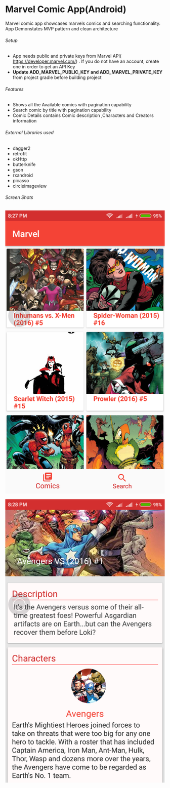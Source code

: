 # Marvel Comic App(Android)
 Marvel comic app showcases marvels comics and searching functionality. App Demonstates MVP pattern and clean architecture

###### Setup
-  App needs public and private keys from Marvel API( https://developer.marvel.com/) . If you do not have an account, create one in order to get an API Key
-  **Update ADD_MARVEL_PUBLIC_KEY and ADD_MARVEL_PRIVATE_KEY** from project gradle before building project

###### Features
- Shows all the Available comics with pagination capability
- Search comic by title with pagination capability
- Comic Details contains Comic description ,Characters and Creators information

###### External Libraries used
- dagger2
- retrofit 
- okHttp
- butterknife
- gson
- rxandroid
- picasso
- circleimageview

###### Screen Shots 

![Home Screen](screenshots/home.png)

![Comic Detail Screen](screenshots/detail_1.png)



